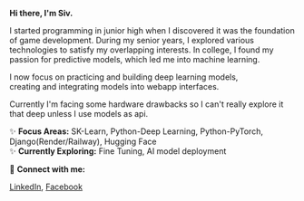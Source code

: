 __Hi there, I'm Siv.__

I started programming in junior high when I discovered it was the foundation of game development. During my senior years, I explored various technologies to satisfy my overlapping interests. In college, I found my passion for predictive models, which led me into machine learning.

I now focus on practicing and building deep learning models,  
creating and integrating models into webapp interfaces.

Currently I'm facing some hardware drawbacks so I can't really explore it that deep unless I use models as api.  

✨ __Focus Areas:__ SK-Learn, Python-Deep Learning, Python-PyTorch, Django(Render/Railway), Hugging Face  
✨ __Currently Exploring:__ Fine Tuning, AI model deployment 

📌 __Connect with me:__    
<!--[GitHub](https://github.com/padrigon-lynbert) | -->
[LinkedIn](https://www.linkedin.com/in/lynbert-padrigon/), [Facebook](https://www.facebook.com/siv.padrigon.fb/)

